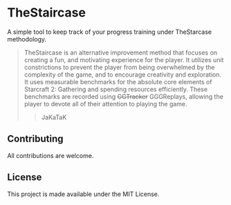 # TheStaircase

A simple tool to keep track of your progress training under TheStarcase methodology.

> TheStaircase is an alternative improvement method that focuses on creating a fun, and motivating experience for the player. It utilizes unit constrictions to prevent the player from being overwhelmed by the complexity of the game, and to encourage creativity and exploration. It uses measurable benchmarks for the absolute core elements of Starcraft 2: Gathering and spending resources efficiently. These benchmarks are recorded using ~~GGTracker~~ GGGReplays, allowing the player to devote all of their attention to playing the game.
>
> > JaKaTaK

## Contributing

All contributions are welcome.

## License

This project is made available under the MIT License.

